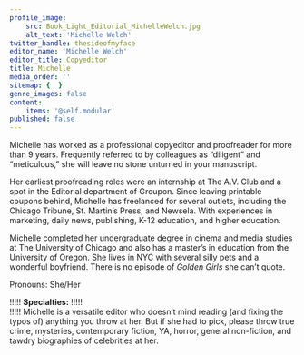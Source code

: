```yaml
---
profile_image:
    src: Book_Light_Editorial_MichelleWelch.jpg
    alt_text: 'Michelle Welch'
twitter_handle: thesideofmyface
editor_name: 'Michelle Welch'
editor_title: Copyeditor
title: Michelle
media_order: ''
sitemap: {  }
genre_images: false
content:
    items: '@self.modular'
published: false
---
```


<span class="first-character">M</span>ichelle has worked as a professional copyeditor and proofreader for more than 9 years. Frequently referred to by colleagues as “diligent” and “meticulous,” she will leave no stone unturned in your manuscript. 

Her earliest proofreading roles were an internship at The A.V. Club and a spot in the Editorial department of Groupon. Since leaving printable coupons behind, Michelle has freelanced for several outlets, including the Chicago Tribune, St. Martin’s Press, and Newsela. With experiences in marketing, daily news, publishing, K-12 education, and higher education. 

Michelle completed her undergraduate degree in cinema and media studies at The University of Chicago and also has a master’s in education from the University of Oregon. She lives in NYC with several silly pets and a wonderful boyfriend. There is no episode of _Golden Girls_ she can’t quote.

Pronouns: She/Her

!!!!! **Specialties:**
!!!!!   
!!!!! Michelle is a versatile editor who doesn’t mind reading (and fixing the typos of) anything you throw at her. But if she had to pick, please throw true crime, mysteries, contemporary fiction, YA, horror, general non-fiction, and tawdry biographies of celebrities at her.